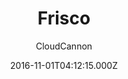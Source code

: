 ---
title: Frisco
github: https://github.com/CloudCannon/frisco-jekyll-template
demo: https://brave-submarine.cloudvent.net/
author: CloudCannon
ssg:
  - Jekyll
cms:
  - No Cms
date: 2016-11-01T04:12:15.000Z
github_branch: master
description: ':iphone: App marketing template for Jekyll'
stale: true
---